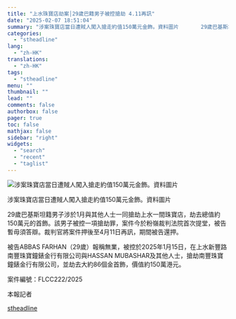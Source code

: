 ```yaml
---
title: "上水珠寶店劫案│29歲巴籍男子被控搶劫 4.11再訊"
date: "2025-02-07 18:51:04"
summary: "涉案珠寶店當日遭賊人闖入搶走約值150萬元金飾。資料圖片       29歲巴基斯坦籍男子涉..."
categories:
  - "stheadline"
lang:
  - "zh-HK"
translations:
  - "zh-HK"
tags:
  - "stheadline"
menu: ""
thumbnail: ""
lead: ""
comments: false
authorbox: false
pager: true
toc: false
mathjax: false
sidebar: "right"
widgets:
  - "search"
  - "recent"
  - "taglist"
---
```


![涉案珠寶店當日遭賊人闖入搶走約值150萬元金飾。資料圖片](https://image.stheadline.com/f/680p0/0x0/100/none/8f4bd631bf3dbe61111b96271eea7722/stheadline/inewsmedia/20250207/_2025020718454027497.jpg)

涉案珠寶店當日遭賊人闖入搶走約值150萬元金飾。資料圖片




29歲巴基斯坦籍男子涉於1月與其他人士一同搶劫上水一間珠寶店，劫去總值約150萬元的首飾。該男子被控一項搶劫罪，案件今於粉嶺裁判法院首次提堂，被告暫毋須答辯。裁判官將案件押後至4月11日再訊，期間被告還押。

被告ABBAS FARHAN（29歲）報稱無業，被控於2025年1月15日，在上水新豐路南豐珠寶鐘錶金行有限公司與HASSAN MUBASHAR及其他人士，搶劫南豐珠寶鐘錶金行有限公司，並劫去大約86個金首飾，價值約150萬港元。

案件編號：FLCC222/2025  

本報記者

[stheadline](https://std.stheadline.com/realtime/article/2051446/即時-港聞-上水珠寶店劫案│29歲巴籍男子被控搶劫-4-11再訊)
